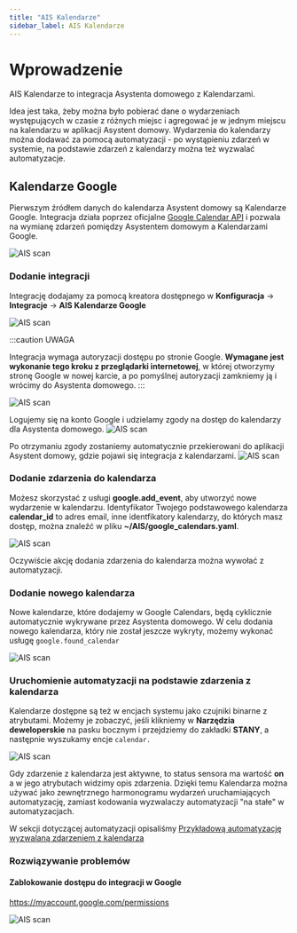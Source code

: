 ```yaml
---
title: "AIS Kalendarze"
sidebar_label: AIS Kalendarze
---
```


# Wprowadzenie

AIS Kalendarze to integracja Asystenta domowego z Kalendarzami.

Idea jest taka, żeby można było pobierać dane o wydarzeniach występujących w czasie z różnych miejsc i agregować je w jednym miejscu na kalendarzu w aplikacji Asystent domowy. Wydarzenia do kalendarzy można dodawać za pomocą automatyzacji - po wystąpieniu zdarzeń w systemie, na podstawie zdarzeń z kalendarzy można też wyzwalać automatyzacje.

## Kalendarze Google

Pierwszym źródłem danych do kalendarza Asystent domowy są Kalendarze Google.
Integracja działa poprzez oficjalne [Google Calendar API](https://developers.google.com/calendar) i pozwala na wymianę zdarzeń pomiędzy Asystentem domowym a Kalendarzami Google. 

![AIS scan](/img/en/frontend/ais_calendars_1.png)


### Dodanie integracji

Integrację dodajamy za pomocą kreatora dostępnego w **Konfiguracja** -> **Integracje** -> **AIS Kalendarze Google**

![AIS scan](/img/en/frontend/ais_calendars_2.png)



:::caution UWAGA

Integracja wymaga autoryzacji dostępu po stronie Google. **Wymagane jest wykonanie tego kroku z przeglądarki internetowej**, w której otworzymy stronę Google w nowej karcie, a po pomyślnej autoryzacji zamkniemy ją i wrócimy do Asystenta domowego.
:::

![AIS scan](/img/en/frontend/ais_calendars_3.png)


Logujemy się na konto Google i udzielamy zgody na dostęp do kalendarzy dla Asystenta domowego.
![AIS scan](/img/en/frontend/ais_calendars_4.png)


Po otrzymaniu zgody zostaniemy automatycznie przekierowani do aplikacji Asystent domowy, gdzie pojawi się integracja z kalendarzami.
![AIS scan](/img/en/frontend/ais_calendars_5.png)

### Dodanie zdarzenia do kalendarza

Możesz skorzystać z usługi **google.add_event**, aby utworzyć nowe wydarzenie w kalendarzu. 
Identyfikator Twojego podstawowego kalendarza **calendar_id** to adres email, inne identfikatory kalendarzy, do których masz dostęp, można znaleźć w pliku **~/AIS/google_calendars.yaml**. 

![AIS scan](/img/en/frontend/ais_calendars_7.png)


Oczywiście akcję dodania zdarzenia do kalendarza można wywołać z automatyzacji.


### Dodanie nowego kalendarza

Nowe kalendarze, które dodajemy w Google Calendars, będą cyklicznie automatycznie wykrywane przez Asystenta domowego.
W celu dodania nowego kalendarza, który nie został jeszcze wykryty, możemy wykonać usługę ```google.found_calendar```

![AIS scan](/img/en/frontend/ais_calendars_7.png)



### Uruchomienie automatyzacji na podstawie zdarzenia z kalendarza


Kalendarze dostępne są też w encjach systemu jako czujniki binarne z atrybutami. Możemy je zobaczyć, jeśli klikniemy w **Narzędzia deweloperskie** na pasku bocznym i przejdziemy do zakładki **STANY**, a następnie wyszukamy encje ``calendar.``

![AIS scan](/img/en/frontend/ais_calendars_8.png)

Gdy zdarzenie z kalendarza jest aktywne, to status sensora ma wartość **on** a w jego atrybutach widzimy opis zdarzenia.
Dzięki temu Kalendarza można używać jako zewnętrznego harmonogramu wydarzeń uruchamiających automatyzację, zamiast kodowania wyzwalaczy automatyzacji "na stałe" w automatyzacjach.


W sekcji dotyczącej automatyzacji opisaliśmy [Przykładową automatyzację wyzwalaną zdarzeniem z kalendarza](ais_bramka_calendar_event_automation)


### Rozwiązywanie problemów

#### Zablokowanie dostępu do integracji w Google


https://myaccount.google.com/permissions


![AIS scan](/img/en/frontend/ais_calendars_6.png)



